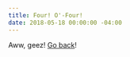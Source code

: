 ```yaml
---
title: Four! O'-Four!
date: 2018-05-18 00:00:00 -04:00
---
```


Aww, geez! [Go back](https://emsa.cf/)!
